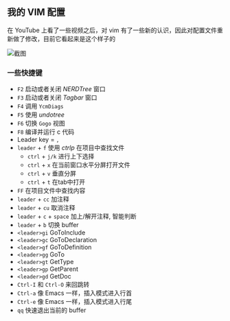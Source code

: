 ## 我的 VIM 配置

在 YouTube 上看了一些视频之后，对 vim 有了一些新的认识，因此对配置文件重新做了修改，目前它看起来是这个样子的

![截图](https://files.jiaozhu.net/blog/fjig2.jpg)

### 一些快捷键

- `F2` 启动或者关闭 *NERDTree* 窗口
- `F3` 启动或者关闭 *Tagbar* 窗口
- `F4` 调用 `YcmDiags`
- `F5` 使用 *undotree*
- `F6` 切换 `Gogo` 视图
- `F8` 编译并运行 c 代码
- Leader key = `,`
- `leader` + `f` 使用 *ctrlp* 在项目中查找文件
    - `ctrl` + `j/k` 进行上下选择
    - `ctrl` + `x` 在当前窗口水平分屏打开文件
    - `ctrl` + `v` 垂直分屏
    - `ctrl` + `t` 在tab中打开
- `FF` 在项目文件中查找内容
- `leader` + `cc` 加注释
- `leader` + `cu` 取消注释
- `leader` + `c` + `space` 加上/解开注释, 智能判断
- `leader` + `b` 切换 buffer
- `<leader>gi` GoToInclude
- `<leader>gc` GoToDeclaration
- `<leader>gf` GoToDefinition
- `<leader>gg` GoTo
- `<leader>gt` GetType
- `<leader>gp` GetParent
- `<leader>gd` GetDoc
- `Ctrl-I` 和 `Ctrl-O` 来回跳转
- `Ctrl-a` 像 Emacs 一样，插入模式进入行首
- `Ctrl-e` 像 Emacs 一样，插入模式进入行尾
- `qq` 快速退出当前的 buffer
